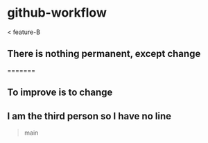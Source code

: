 # github-workflow
< feature-B
## There is nothing permanent, except change
=======
## To improve is to change


## I am the third person so I have no line

> main
